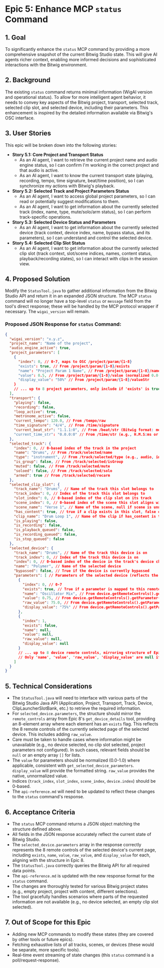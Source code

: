 # Epic 5: Enhance MCP `status` Command

## 1. Goal

To significantly enhance the `status` MCP command by providing a more comprehensive snapshot of the current Bitwig Studio state. This will give AI agents richer context, enabling more informed decisions and sophisticated interactions with the Bitwig environment.

## 2. Background

The existing `status` command returns minimal information (WigAI version and operational status). To allow for more intelligent agent behavior, it needs to convey key aspects of the Bitwig project, transport, selected track, selected clip slot, and selected device, including their parameters. This enhancement is inspired by the detailed information available via Bitwig's OSC interface.

## 3. User Stories

This epic will be broken down into the following stories:

*   **Story 5.1: Core Project and Transport Status**
    *   As an AI agent, I want to retrieve the current project name and audio engine status, so I can confirm I'm working in the correct project and that audio is active.
    *   As an AI agent, I want to know the current transport state (playing, recording, tempo, time signature, beat/time position), so I can synchronize my actions with Bitwig's playback.
*   **Story 5.2: Selected Track and Project Parameters Status**
    *   As an AI agent, I want to access global project parameters, so I can read or potentially suggest modifications to them.
    *   As an AI agent, I want to get information about the currently selected track (index, name, type, mute/solo/arm status), so I can perform track-specific operations.
*   **Story 5.3: Selected Device Status and Parameters**
    *   As an AI agent, I want to get information about the currently selected device (track context, device index, name, bypass status, and its parameters), so I can understand and control the selected device.
*   **Story 5.4: Selected Clip Slot Status**
    *   As an AI agent, I want to get information about the currently selected clip slot (track context, slot/scene indices, names, content status, playback/recording states), so I can interact with clips in the session view.

## 4. Proposed Solution

Modify the `StatusTool.java` to gather additional information from the Bitwig Studio API and return it in an expanded JSON structure. The MCP `status` command will no longer have a top-level `status` or `message` field from the tool's direct response; these will be handled by the MCP protocol wrapper if necessary. The `wigai_version` will remain.

### Proposed JSON Response for `status` Command:

```json
{
  "wigai_version": "x.y.z",
  "project_name": "Name of the project",
  "audio_engine_active": true,
  "project_parameters": [
    {
      "index": 0, // 0-7, maps to OSC /project/param/{1-8}
      "exists": true, // From /project/param/{1-8}/exists
      "name": "Project Param 1 Name", // From /project/param/{1-8}/name
      "value": 0.5, // From /project/param/{1-8}/value (normalized 0.0-1.0 for consistency)
      "display_value": "50%" // From /project/param/{1-8}/valueStr
    }
    // ... up to 8 project parameters, only include if 'exists' is true
  ],
  "transport": {
    "playing": false,
    "recording": false,
    "loop_active": true,
    "metronome_active": false,
    "current_tempo": 120.0, // From /tempo/raw
    "time_signature": "4/4", // From /time/signature
    "current_beat_str": "1.1.1:0", // From /beat/str (Bitwig format: measures.beats.sixteenths:ticks)
    "current_time_str": "0.0.0:0" // From /time/str (e.g., H.M.S:ms or M.S.ms)
  },
  "selected_track": {
    "index": 0, // 0-based index of the track in the project
    "name": "Drums", // From /track/selected/name
    "type": "instrument", // From /track/selected/type (e.g., audio, instrument, hybrid, group, effect, master)
    "is_group": false, // From /track/selected/isGroup
    "muted": false, // From /track/selected/mute
    "soloed": false, // From /track/selected/solo
    "armed": true // From /track/selected/recarm
  },
  "selected_clip_slot": {
    "track_name": "Drums", // Name of the track this slot belongs to
    "track_index": 0, // Index of the track this slot belongs to
    "slot_index": 0, // 0-based index of the clip slot on its track
    "scene_index": 0, // 0-based index of the scene this slot aligns with
    "scene_name": "Verse 1", // Name of the scene, null if scene is unnamed or not applicable
    "has_content": true, // true if a clip exists in this slot, false otherwise
    "clip_name": "Drum Loop 1", // Name of the clip if has_content is true, null otherwise
    "is_playing": false,
    "is_recording": false,
    "is_playback_queued": false,
    "is_recording_queued": false,
    "is_stop_queued": false
  },
  "selected_device": {
    "track_name": "Drums", // Name of the track this device is on
    "track_index": 0, // Index of the track this device is on
    "index": 0, // 0-based index of the device in the track's device chain
    "name": "Polymer", // Name of the selected device
    "bypassed": false, // True if the device is currently bypassed
    "parameters": [ // Parameters of the selected device (reflects the 8 remote controls of the currently selected page)
      {
        "index": 0, // 0-7
        "exists": true, // True if a parameter is mapped to this remote slot on the current page
        "name": "Oscillator Mix", // From device.getRemoteControls().getParameter(i).name().get()
        "value": 0.75, // From device.getRemoteControls().getParameter(i).value().get() (normalized 0.0-1.0)
        "raw_value": 75.0, // From device.getRemoteControls().getParameter(i).value().getRaw() (native value)
        "display_value": "75%" // From device.getRemoteControls().getParameter(i).displayedValue().get()
      },
      {
        "index": 1,
        "exists": false,
        "name": null,
        "value": null,
        "raw_value": null,
        "display_value": null
      }
      // ... up to 8 device remote controls, mirroring structure of Epic 8's get_device_details.remote_controls
      // Only 'name', 'value', 'raw_value', 'display_value' are null if 'exists' is false.
    ]
  }
}
```

## 5. Technical Considerations

*   The `StatusTool.java` will need to interface with various parts of the Bitwig Studio Java API (Application, Project, Transport, Track, Device, ClipLauncherSlotBank, etc.) to retrieve the required information.
*   For `selected_device.parameters`, the structure should mirror the `remote_controls` array from Epic 8's `get_device_details` tool, providing an 8-element array where each element has an `exists` flag. This reflects the 8 remote controls of the currently selected page of the selected device. This includes adding `raw_value`.
*   Care must be taken to handle cases where information might be unavailable (e.g., no device selected, no clip slot selected, project parameters not configured). In such cases, relevant fields should be `null` or an empty array `[]` for lists.
*   The `value` for parameters should be normalized (0.0-1.0) where applicable, consistent with `get_selected_device_parameters`. `display_value` will provide the formatted string. `raw_value` provides the native, unnormalized value.
*   Indices (`track_index`, `slot_index`, `scene_index`, `device.index`) should be 0-based.
*   The `api-reference.md` will need to be updated to reflect these changes to the `status` command's response.

## 6. Acceptance Criteria

*   The `status` MCP command returns a JSON object matching the structure defined above.
*   All fields in the JSON response accurately reflect the current state of Bitwig Studio.
*   The `selected_device.parameters` array in the response correctly represents the 8 remote controls of the selected device's current page, including `exists`, `name`, `value`, `raw_value`, and `display_value` for each, aligning with the structure in Epic 8.
*   The `StatusTool.java` correctly queries the Bitwig API for all required data points.
*   The `api-reference.md` is updated with the new response format for the `status` command.
*   The changes are thoroughly tested for various Bitwig project states (e.g., empty project, project with content, different selections).
*   The tool gracefully handles scenarios where parts of the requested information are not available (e.g., no device selected, an empty clip slot selected).

## 7. Out of Scope for this Epic

*   Adding new MCP commands to modify these states (they are covered by other tools or future epics).
*   Fetching exhaustive lists of all tracks, scenes, or devices (these would be separate, more specific tools).
*   Real-time event streaming of state changes (this `status` command is a poll/request-response).
